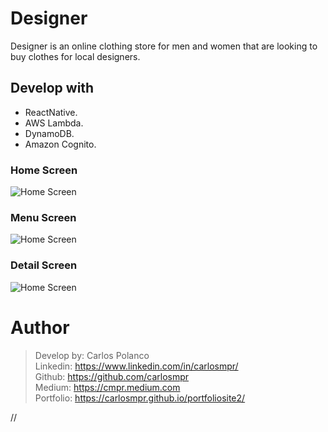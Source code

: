 # Designer

Designer is an online clothing store for men and women that are looking to buy clothes for local designers.

## Develop with
 - ReactNative.
 - AWS Lambda.
 - DynamoDB.
 - Amazon Cognito.
### Home Screen 
![Home Screen](https://imagesandstuff.s3.amazonaws.com/designer.png)

### Menu Screen 
![Home Screen](https://imagesandstuff.s3.amazonaws.com/designer2.png)


### Detail Screen 
![Home Screen](https://imagesandstuff.s3.amazonaws.com/designer3.png)


# Author
>Develop by: Carlos Polanco<br>
Linkedin: https://www.linkedin.com/in/carlosmpr/<br>
Github: https://github.com/carlosmpr<br>
Medium: https://cmpr.medium.com<br>
Portfolio: https://carlosmpr.github.io/portfoliosite2/

//